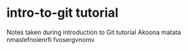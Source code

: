 # intro-to-git tutorial
Notes taken during introduction to Git tutorial
Akoona matata 
nmaslefnoienrfi
fvosergvnomv
